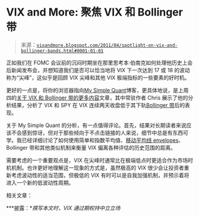 <!--yml

分类：未分类

date: 2024-05-18 16:51:10

-->

# VIX and More: 聚焦 VIX 和 Bollinger 带

> 来源：[`vixandmore.blogspot.com/2011/04/spotlight-on-vix-and-bollinger-bands.html#0001-01-01`](http://vixandmore.blogspot.com/2011/04/spotlight-on-vix-and-bollinger-bands.html#0001-01-01)

正如我们在 FOMC 会议前的沉闷时期坐在那里思考本·伯南克如何处理他历史上会后新闻发布会，并想知道我们是否可以恰当地将 VIX 下一次达到 17 或 18 的波动称为“尖峰”，这似乎是回顾 VIX 尖峰和其他 VIX 极端指标的一些要素的好时机。

更好的一点是，将你的浏览器指向[My Simple Quant](http://mysimplequant.blogspot.com/)博客，更具体地说，是上周四的[关于 VIX 和 Bollinger 带的更多内容](http://mysimplequant.blogspot.com/2011/04/more-on-vix-and-bollinger-bands.html)文章，其中常驻作者 Chris 展示了他的分析结果，分析了 VIX 和 SPY 在 VIX 连续两天收盘低于其下轨[Bollinger 带](http://vixandmore.blogspot.com/search/label/Bollinger%20bands)后的表现。

关于 My Simple Quant 的分析，有一点值得评论。首先，结果对长期读者来说应该不会感到惊讶，但对于那些倾向于不点击链接的人来说，细节中总是有东西可学。我已经详细讨论了如何使用简单和指数平均值、[移动平均线 envelopes](http://vixandmore.blogspot.com/search/label/moving%20average%20envelopes)、Bollinger 带和其他类似机制来衡量 VIX 偏离各种评估的历史范围的距离。

需要考虑的一个重要观点是，VIX 在尖峰时通常比在极端低点时更适合作为市场时机机制。也许更好地理解这一现象的方式是，虽然极高的 VIX 很少会让投资者重新考虑波动性的适当范围，但极低的 VIX 有时可以是自我加强机制，并预示着将进入一个新的低波动性周期。

相关文章：

***披露：**撰写本文时，VIX 通过期权持中立立场*
